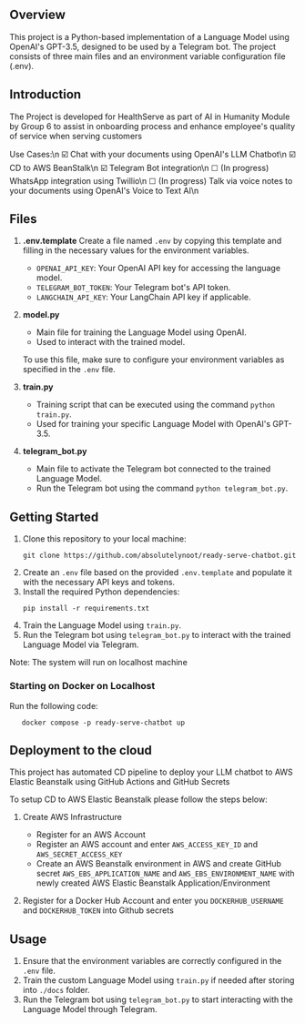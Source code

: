 ## Overview

This project is a Python-based implementation of a Language Model using OpenAI's GPT-3.5, designed to be used by a Telegram bot. The project consists of three main files and an environment variable configuration file (.env).

## Introduction

The Project is developed for HealthServe as part of AI in Humanity Module by Group 6 to assist in onboarding process and enhance employee's quality of service when serving customers 

Use Cases:\n
☑️ Chat with your documents using OpenAI's LLM Chatbot\n
☑️ CD to AWS BeanStalk\n
☑️ Telegram Bot integration\n
☐ (In progress) WhatsApp integration using Twillio\n
☐ (In progress) Talk via voice notes to your documents using OpenAI's Voice to Text AI\n

## Files

1. **.env.template**
   Create a file named `.env` by copying this template and filling in the necessary values for the environment variables.

   * `OPENAI_API_KEY`: Your OpenAI API key for accessing the language model.
   * `TELEGRAM_BOT_TOKEN`: Your Telegram bot's API token.
   * `LANGCHAIN_API_KEY`: Your LangChain API key if applicable.
2. **model.py**

   * Main file for training the Language Model using OpenAI.
   * Used to interact with the trained model.

   To use this file, make sure to configure your environment variables as specified in the `.env` file.
3. **train.py**

   * Training script that can be executed using the command `python train.py`.
   * Used for training your specific Language Model with OpenAI's GPT-3.5.
4. **telegram_bot.py**

   * Main file to activate the Telegram bot connected to the trained Language Model.
   * Run the Telegram bot using the command `python telegram_bot.py`.

## Getting Started

1. Clone this repository to your local machine:
   ```
   git clone https://github.com/absolutelynoot/ready-serve-chatbot.git
   ```
2. Create an `.env` file based on the provided `.env.template` and populate it with the necessary API keys and tokens.
3. Install the required Python dependencies:
   ```
   pip install -r requirements.txt
   ```
4. Train the Language Model using `train.py`. 
5. Run the Telegram bot using `telegram_bot.py` to interact with the trained Language Model via Telegram.

Note: The system will run on localhost machine

### Starting on Docker on Localhost

Run the following code:
```
   docker compose -p ready-serve-chatbot up 
```

## Deployment to the cloud

This project has automated CD pipeline to deploy your LLM chatbot to AWS Elastic Beanstalk using GitHub Actions and GitHub Secrets

To setup CD to AWS Elastic Beanstalk please follow the steps below:
1. Create AWS Infrastructure
   - Register for an AWS Account
   - Register an AWS account and enter `AWS_ACCESS_KEY_ID` and `AWS_SECRET_ACCESS_KEY`
   - Create an AWS Beanstalk environment in AWS and create GitHub secret `AWS_EBS_APPLICATION_NAME` and `AWS_EBS_ENVIRONMENT_NAME` with newly created AWS Elastic Beanstalk Application/Environment

2. Register for a Docker Hub Account and enter you `DOCKERHUB_USERNAME` and `DOCKERHUB_TOKEN` into Github secrets

## Usage

1. Ensure that the environment variables are correctly configured in the `.env` file.
2. Train the custom Language Model using `train.py` if needed after storing into `./docs` folder.
3. Run the Telegram bot using `telegram_bot.py` to start interacting with the Language Model through Telegram.

